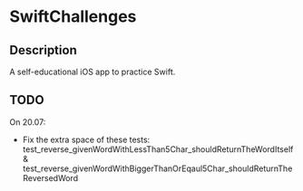 # SwiftChallenges

## Description
A self-educational iOS app to practice Swift.

## TODO
On 20.07:
- Fix the extra space of these tests: test_reverse_givenWordWithLessThan5Char_shouldReturnTheWordItself & test_reverse_givenWordWithBiggerThanOrEqaul5Char_shouldReturnTheReversedWord

